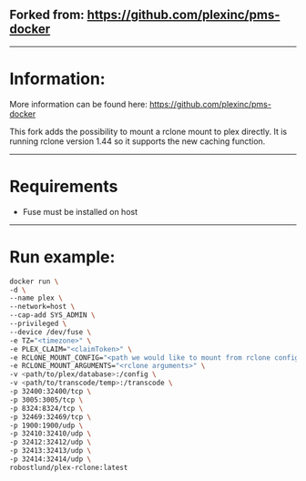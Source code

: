 ## Forked from: https://github.com/plexinc/pms-docker
----------
# Information:
More information can be found here: https://github.com/plexinc/pms-docker

This fork adds the possibility to mount a rclone mount to plex directly.
It is running rclone version 1.44 so it supports the new caching function.

----------
# Requirements
- Fuse must be installed on host

----------
# Run example:
```sh
docker run \
-d \
--name plex \
--network=host \
--cap-add SYS_ADMIN \
--privileged \
--device /dev/fuse \
-e TZ="<timezone>" \
-e PLEX_CLAIM="<claimToken>" \
-e RCLONE_MOUNT_CONFIG="<path we would like to mount from rclone config>" \
-e RCLONE_MOUNT_ARGUMENTS="<rclone arguments>" \
-v <path/to/plex/database>:/config \
-v <path/to/transcode/temp>:/transcode \
-p 32400:32400/tcp \
-p 3005:3005/tcp \
-p 8324:8324/tcp \
-p 32469:32469/tcp \
-p 1900:1900/udp \
-p 32410:32410/udp \
-p 32412:32412/udp \
-p 32413:32413/udp \
-p 32414:32414/udp \
robostlund/plex-rclone:latest
```

